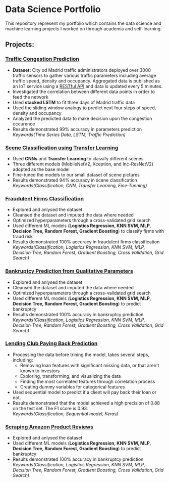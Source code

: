 # Data Science Portfolio
This repository represent my portfolio which contains the data science and machine learning projects I worked on through academia and self-learning.

## Projects:

### [Traffic Congestion Prediction](https://github.com/saeidesm/traffic-prediction-using-lstm)
* **Dataset:** City od Madrid traffic administrators deployed over 3000 traffic sensors to gather various traffic parameters including average traffic speed, density and occupancy. Aggregated data is published as an IoT service using a [RESTful API](https://informo.madrid.es/informo/tmadrid/pm.xml) and data is updated every 5 minutes. 
* Investigated the correlation between different data points in order to feed the network
* Used **stacked LSTM** to fit three days of Madrid traffic data
* Used the sliding window analogy to predict next four steps of speed, density and occupancy 
* Analyzed the predicted data to make decision upon the congestion occurence
* Results demonstrated 99% accuracy in parameters prediction
<br>_Keywords(Time Series Data, LSTM, Traffic Prediction)_
 
### [Scene Classification using Transfer Learning](https://github.com/saeidesm/scene-classification-transfer-learning)
* Used **CNNs** and **Transfer Learning** to classify different scenes
* Three different models (MobileNetV2, Xception, and Inc-ResNetV2) adopted as the base model
* Fine-tuned the models to our small dataset of scene pictures
* Results demonstrated 94% accuracy in scene classification
<br>_Keywords(Classification, CNN, Transfer Learning, Fine-Tunning)_

### [Fraudulent Firms Classification](https://github.com/saeidesm/fraud_audit/blob/main/fraud-audit.ipynb)
* Explored and anlysed the dataset 
* Cleansed the dataset and imputed the data where needed
* Optimized hyperparameters through a cross-validated grid search 
* Used different ML models (**Logistics Regression, KNN SVM, MLP, Decision Tree, Random Forest, Gradient Boosting**) to classify firms with fraud risk
* Results demonstrated 100% accuracy in fraudulent firms classification
<br>_Keywords(Classification, Logistics Regression, KNN SVM, MLP, Decision Tree, Random Forest, Gradient Boosting, Cross Validation, Grid Search)_

### [Bankruptcy Prediction from Qualitative Parameters](https://github.com/saeidesm/qualitative_banking/blob/main/qualitative_bankruptcy.ipynb)
* Explored and anlysed the dataset 
* Cleansed the dataset and imputed the data where needed
* Optimized hyperparameters through a cross-validated grid search 
* Used different ML models (**Logistics Regression, KNN SVM, MLP, Decision Tree, Random Forest, Gradient Boosting**) to predict bankruptcy
* Results demonstrated 100% accuracy in bankruptcy prediction
<br>_Keywords(Classification, Logistics Regression, KNN SVM, MLP, Decision Tree, Random Forest, Gradient Boosting, Cross Validation, Grid Search)_

### [Lending Club Paying Back Prediction](https://github.com/saeidesm/lending-club-default-prediction/blob/main/LendingClub_Keras_Project.ipynb)
* Processing the data before trining the model, takes several steps, including: 
   - Removing loan features with significant missing data, or that aren't known to investors
   - Exploring, transforming, and visualizing the data
   - Finding the most correlated features through correlation process 
   - Creating dummy variables for categorical features 
* Used sequential model to predict if a client will pay back their loan or not. 
* Results demonstrated that the model achieved a high precision of 0.88 on the test set. The F1 score is 0.93.
<br>_Keywords(Classification, Sequential model, Keras)_

### [Scraping Amazon Product Reviews](https://github.com/saeidesm/qualitative_banking/blob/main/qualitative_bankruptcy.ipynb)
* Explored and anlysed the dataset
* Used different ML models (**Logistics Regression, KNN SVM, MLP, Decision Tree, Random Forest, Gradient Boosting**) to predict bankruptcy
* Results demonstrated 100% accuracy in bankruptcy prediction
<br>_Keywords(Classification, Logistics Regression, KNN SVM, MLP, Decision Tree, Random Forest, Gradient Boosting, Cross Validation, Grid Search)_

